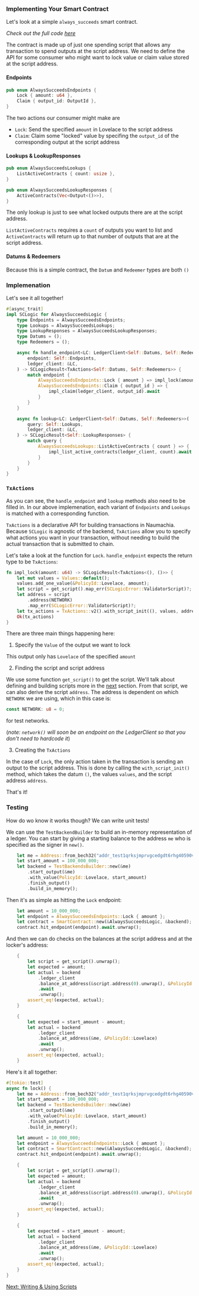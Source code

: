 ### Implementing Your Smart Contract

Let's look at a simple `always_succeeds` smart contract.

*Check out the full code [here](../../sample-dApps/always-succeeds-contract/src/logic.rs)*

The contract is made up of just one spending script that allows any transaction to spend outputs at the script address.
We need to define the API for some consumer who might want to lock value or claim value stored at the script address.

#### Endpoints

```rust
pub enum AlwaysSucceedsEndpoints {
    Lock { amount: u64 },
    Claim { output_id: OutputId },
}
```

The two actions our consumer might make are 
- `Lock`: Send the specified `amount` in Lovelace to the script address
- `Claim`: Claim some "locked" value by specifing the `output_id` of the corresponding output at the script address

#### Lookups & LookupResponses

```rust
pub enum AlwaysSucceedsLookups {
    ListActiveContracts { count: usize },
}

pub enum AlwaysSucceedsLookupResponses {
    ActiveContracts(Vec<Output<()>>),
}
```

The only lookup is just to see what locked outputs there are at the script address.

`ListActiveContracts` requires a `count` of outputs you want to list and `ActiveContracts` will return up to that
number of outputs that are at the script address.

#### Datums & Redeemers

Because this is a simple contract, the `Datum` and `Redeemer` types are both `()`

### Implemenation

Let's see it all together!

```rust
#[async_trait]
impl SCLogic for AlwaysSucceedsLogic {
    type Endpoints = AlwaysSucceedsEndpoints;
    type Lookups = AlwaysSucceedsLookups;
    type LookupResponses = AlwaysSucceedsLookupResponses;
    type Datums = ();
    type Redeemers = ();

    async fn handle_endpoint<LC: LedgerClient<Self::Datums, Self::Redeemers>>(
        endpoint: Self::Endpoints,
        ledger_client: &LC,
    ) -> SCLogicResult<TxActions<Self::Datums, Self::Redeemers>> {
        match endpoint {
            AlwaysSucceedsEndpoints::Lock { amount } => impl_lock(amount),
            AlwaysSucceedsEndpoints::Claim { output_id } => {
                impl_claim(ledger_client, output_id).await
            }
        }
    }

    async fn lookup<LC: LedgerClient<Self::Datums, Self::Redeemers>>(
        query: Self::Lookups,
        ledger_client: &LC,
    ) -> SCLogicResult<Self::LookupResponses> {
        match query {
            AlwaysSucceedsLookups::ListActiveContracts { count } => {
                impl_list_active_contracts(ledger_client, count).await
            }
        }
    }
}
```

### `TxActions`

As you can see, the `handle_endpoint` and `lookup` methods also need to be filled in. In our above implemenation, each
variant of `Endpoints` and `Lookups` is matched with a corresponding function. 

`TxActions` is a declarative API for building transactions in Naumachia. Because `SCLogic` is agnostic of the backend,
`TxActions` allow you to specify what actions you want in your transaction, without needing to build the actual 
transaction that is submitted to chain.

Let's take a look at the function for `Lock`. `handle_endpoint` expects the return type to be `TxActions`:

```rust
fn impl_lock(amount: u64) -> SCLogicResult<TxActions<(), ()>> {
    let mut values = Values::default();
    values.add_one_value(&PolicyId::Lovelace, amount);
    let script = get_script().map_err(SCLogicError::ValidatorScript)?;
    let address = script
        .address(NETWORK)
        .map_err(SCLogicError::ValidatorScript)?;
    let tx_actions = TxActions::v2().with_script_init((), values, address);
    Ok(tx_actions)
}
```

There are three main things happening here:
1. Specify the `Value` of the output we want to lock

This output only has `Lovelace` of the specified `amount`

2. Finding the script and script address

We use some function `get_script()` to get the script. We'll talk about defining and building scripts
more in the [next](docs/getting_started/SCRIPTS.md) section. From that script, we can also derive the script `address`.
The address is dependent on which `NETWORK` we are using, which in this case is:

```rust
const NETWORK: u8 = 0;
```

for test networks.

(*note: `network()` will soon be an endpoint on the LedgerClient so that you don't need to hardcode it*)

3. Creating the `TxActions`

In the case of `Lock`, the only action taken in the transaction is sending an output to the script address. This is 
done by calling the `with_script_init()` method, which takes the datum `()`, the values `values`, 
and the script address `address`.

That's it!

### Testing

How do wo know it works though? We can write unit tests!

We can use the `TestBackendBuilder` to build an in-memory representation of a ledger. You can start by giving a
starting balance to the address `me` who is specified as the signer in `new()`.

```rust
    let me = Address::from_bech32("addr_test1qrksjmprvgcedgdt6rhg40590vr6exdzdc2hm5wc6pyl9ymkyskmqs55usm57gflrumk9kd63f3ty6r0l2tdfwfm28qs0rurdr").unwrap();
    let start_amount = 100_000_000;
    let backend = TestBackendsBuilder::new(&me)
        .start_output(&me)
        .with_value(PolicyId::Lovelace, start_amount)
        .finish_output()
        .build_in_memory();
```

Then it's as simple as hitting the `Lock` endpoint:

```rust
    let amount = 10_000_000;
    let endpoint = AlwaysSucceedsEndpoints::Lock { amount };
    let contract = SmartContract::new(&AlwaysSucceedsLogic, &backend);
    contract.hit_endpoint(endpoint).await.unwrap();
```

And then we can do checks on the balances at the script address and at the locker's address:

```rust
    {
        let script = get_script().unwrap();
        let expected = amount;
        let actual = backend
            .ledger_client
            .balance_at_address(&script.address(0).unwrap(), &PolicyId::Lovelace)
            .await
            .unwrap();
        assert_eq!(expected, actual);
    }

    {
        let expected = start_amount - amount;
        let actual = backend
            .ledger_client
            .balance_at_address(&me, &PolicyId::Lovelace)
            .await
            .unwrap();
        assert_eq!(expected, actual);
    }
```

Here's it all together:

```rust
#[tokio::test]
async fn lock() {
    let me = Address::from_bech32("addr_test1qrksjmprvgcedgdt6rhg40590vr6exdzdc2hm5wc6pyl9ymkyskmqs55usm57gflrumk9kd63f3ty6r0l2tdfwfm28qs0rurdr").unwrap();
    let start_amount = 100_000_000;
    let backend = TestBackendsBuilder::new(&me)
        .start_output(&me)
        .with_value(PolicyId::Lovelace, start_amount)
        .finish_output()
        .build_in_memory();

    let amount = 10_000_000;
    let endpoint = AlwaysSucceedsEndpoints::Lock { amount };
    let contract = SmartContract::new(&AlwaysSucceedsLogic, &backend);
    contract.hit_endpoint(endpoint).await.unwrap();

    {
        let script = get_script().unwrap();
        let expected = amount;
        let actual = backend
            .ledger_client
            .balance_at_address(&script.address(0).unwrap(), &PolicyId::Lovelace)
            .await
            .unwrap();
        assert_eq!(expected, actual);
    }

    {
        let expected = start_amount - amount;
        let actual = backend
            .ledger_client
            .balance_at_address(&me, &PolicyId::Lovelace)
            .await
            .unwrap();
        assert_eq!(expected, actual);
    }
}
```


[Next: Writing & Using Scripts](SCRIPTS.md)